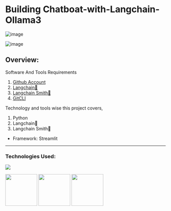 # Building Chatboat-with-Langchain-Ollama3
![image](https://github.com/divakarkumarp/Building-Chatboat-with-Langchain-Ollama/assets/32620288/79db2f34-3ce5-4d4e-b194-c279954d1d35)

![image](https://github.com/divakarkumarp/Building-Chatboat-with-Langchain-Ollama/assets/32620288/b6789bb5-d4bf-4dc0-aa74-430ac4a88915)
## Overview:
Software And Tools Requirements

1. [Github Account](https://github.com)
2. [Langchain🦜](https://www.langchain.com/)
3. [Langchain Smith🦜](https://smith.langchain.com/o/32390bae-a13d-5a53-b61b-501e3f39e496)
4. [GitCLI](https://git-scm.com/book/en/v2/Getting-Started-The-Command-Line)

Technology and tools wise this project covers,

1. Python
2. Langchain🦜
3. Langchain Smith🦜

* Framework: Streamlit 


-------------------------------------------------------------------------------------------------------------------
### Technologies Used:

![](https://forthebadge.com/images/badges/made-with-python.svg)

[<img target="_blank" src="https://github.com/divakarkumarp/Building-Chatboat-with-Langchain-Ollama/assets/32620288/4ab426a3-6311-4a2f-a7a7-b4e58840489f" width=100>](https://ollama.com/)       [<img target="_blank" src="https://github.com/divakarkumar424/Text-To-SQL-LLM-App/assets/32620288/a9f2554b-0e9d-45e1-af4f-9f7b08d5bffd" width=100>](https://streamlit.io/)   [<img target="_blank" src="https://github.com/divakarkumar424/Langchain-POC/assets/32620288/564a6dac-9ee4-4d64-9629-abcfc4af1ea1" width=100>](https://www.langchain.com/)
